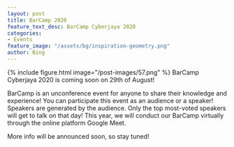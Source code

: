 ```yaml
---
layout: post
title: BarCamp 2020
feature_text_desc: BarCamp Cyberjaya 2020
categories:
- Events
feature_image: "/assets/bg/inspiration-geometry.png"
author: Bing
---
```


{% include figure.html image="/post-images/57.png" %}
BarCamp Cyberjaya 2020 is coming soon on 29th of August!

BarCamp is an unconference event for anyone to share their knowledge and experience! You can participate this event as an audience or a speaker! Speakers are generated by the audience. Only the top most-voted speakers will get to talk on that day! This year, we will conduct our BarCamp virtually through the online platform Google Meet.

More info will be announced soon, so stay tuned!


[comment]: # (haven't added links to website, participation and speaker sign up)
